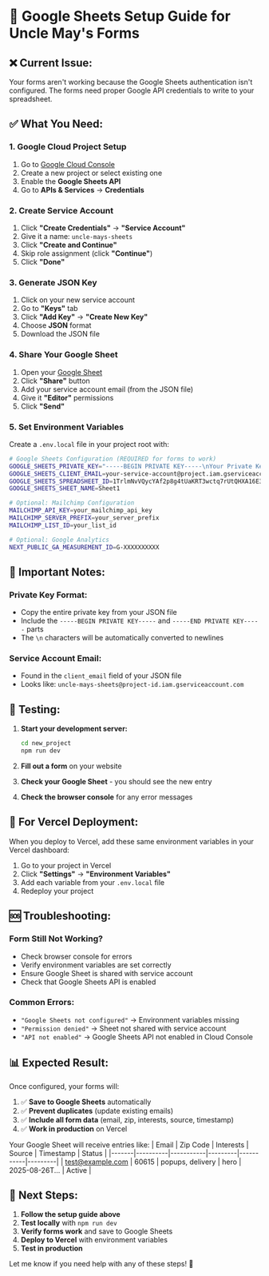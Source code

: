 # 🔧 Google Sheets Setup Guide for Uncle May's Forms

## ❌ **Current Issue:**
Your forms aren't working because the Google Sheets authentication isn't configured. The forms need proper Google API credentials to write to your spreadsheet.

## ✅ **What You Need:**

### 1. **Google Cloud Project Setup**
1. Go to [Google Cloud Console](https://console.cloud.google.com/)
2. Create a new project or select existing one
3. Enable the **Google Sheets API**
4. Go to **APIs & Services** → **Credentials**

### 2. **Create Service Account**
1. Click **"Create Credentials"** → **"Service Account"**
2. Give it a name: `uncle-mays-sheets`
3. Click **"Create and Continue"**
4. Skip role assignment (click **"Continue"**)
5. Click **"Done"**

### 3. **Generate JSON Key**
1. Click on your new service account
2. Go to **"Keys"** tab
3. Click **"Add Key"** → **"Create New Key"**
4. Choose **JSON** format
5. Download the JSON file

### 4. **Share Your Google Sheet**
1. Open your [Google Sheet](https://docs.google.com/spreadsheets/d/1TrlmNvVQycYAf2p8g4tUaKRT3wctq7rUtQHXA16E3aI/edit?usp=sharing)
2. Click **"Share"** button
3. Add your service account email (from the JSON file)
4. Give it **"Editor"** permissions
5. Click **"Send"**

### 5. **Set Environment Variables**
Create a `.env.local` file in your project root with:

```bash
# Google Sheets Configuration (REQUIRED for forms to work)
GOOGLE_SHEETS_PRIVATE_KEY="-----BEGIN PRIVATE KEY-----\nYour Private Key Here\n-----END PRIVATE KEY-----"
GOOGLE_SHEETS_CLIENT_EMAIL=your-service-account@project.iam.gserviceaccount.com
GOOGLE_SHEETS_SPREADSHEET_ID=1TrlmNvVQycYAf2p8g4tUaKRT3wctq7rUtQHXA16E3aI
GOOGLE_SHEETS_SHEET_NAME=Sheet1

# Optional: Mailchimp Configuration
MAILCHIMP_API_KEY=your_mailchimp_api_key
MAILCHIMP_SERVER_PREFIX=your_server_prefix
MAILCHIMP_LIST_ID=your_list_id

# Optional: Google Analytics
NEXT_PUBLIC_GA_MEASUREMENT_ID=G-XXXXXXXXXX
```

## 🔑 **Important Notes:**

### **Private Key Format:**
- Copy the entire private key from your JSON file
- Include the `-----BEGIN PRIVATE KEY-----` and `-----END PRIVATE KEY-----` parts
- The `\n` characters will be automatically converted to newlines

### **Service Account Email:**
- Found in the `client_email` field of your JSON file
- Looks like: `uncle-mays-sheets@project-id.iam.gserviceaccount.com`

## 🧪 **Testing:**

1. **Start your development server:**
   ```bash
   cd new_project
   npm run dev
   ```

2. **Fill out a form** on your website
3. **Check your Google Sheet** - you should see the new entry
4. **Check the browser console** for any error messages

## 🚀 **For Vercel Deployment:**

When you deploy to Vercel, add these same environment variables in your Vercel dashboard:

1. Go to your project in Vercel
2. Click **"Settings"** → **"Environment Variables"**
3. Add each variable from your `.env.local` file
4. Redeploy your project

## 🆘 **Troubleshooting:**

### **Form Still Not Working?**
- Check browser console for errors
- Verify environment variables are set correctly
- Ensure Google Sheet is shared with service account
- Check that Google Sheets API is enabled

### **Common Errors:**
- `"Google Sheets not configured"` → Environment variables missing
- `"Permission denied"` → Sheet not shared with service account
- `"API not enabled"` → Google Sheets API not enabled in Cloud Console

## 📊 **Expected Result:**

Once configured, your forms will:
1. ✅ **Save to Google Sheets** automatically
2. ✅ **Prevent duplicates** (update existing emails)
3. ✅ **Include all form data** (email, zip, interests, source, timestamp)
4. ✅ **Work in production** on Vercel

Your Google Sheet will receive entries like:
| Email | Zip Code | Interests | Source | Timestamp | Status |
|-------|----------|-----------|---------|-----------|---------|
| test@example.com | 60615 | popups, delivery | hero | 2025-08-26T... | Active |

## 🎯 **Next Steps:**

1. **Follow the setup guide above**
2. **Test locally** with `npm run dev`
3. **Verify forms work** and save to Google Sheets
4. **Deploy to Vercel** with environment variables
5. **Test in production**

Let me know if you need help with any of these steps! 🚀
